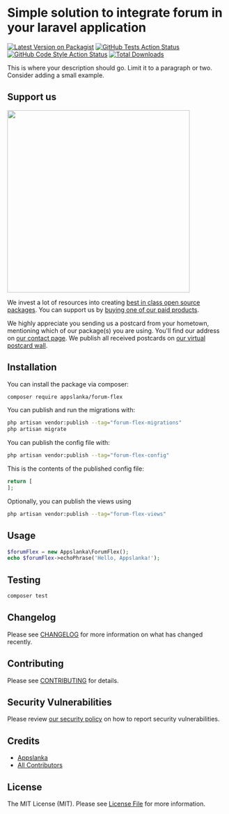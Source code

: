 # Simple solution to integrate forum in your laravel application

[![Latest Version on Packagist](https://img.shields.io/packagist/v/appslanka/forum-flex.svg?style=flat-square)](https://packagist.org/packages/appslanka/forum-flex)
[![GitHub Tests Action Status](https://img.shields.io/github/actions/workflow/status/appslanka/forum-flex/run-tests.yml?branch=main&label=tests&style=flat-square)](https://github.com/appslanka/forum-flex/actions?query=workflow%3Arun-tests+branch%3Amain)
[![GitHub Code Style Action Status](https://img.shields.io/github/actions/workflow/status/appslanka/forum-flex/fix-php-code-style-issues.yml?branch=main&label=code%20style&style=flat-square)](https://github.com/appslanka/forum-flex/actions?query=workflow%3A"Fix+PHP+code+style+issues"+branch%3Amain)
[![Total Downloads](https://img.shields.io/packagist/dt/appslanka/forum-flex.svg?style=flat-square)](https://packagist.org/packages/appslanka/forum-flex)

This is where your description should go. Limit it to a paragraph or two. Consider adding a small example.

## Support us

[<img src="https://github-ads.s3.eu-central-1.amazonaws.com/forum-flex.jpg?t=1" width="419px" />](https://spatie.be/github-ad-click/forum-flex)

We invest a lot of resources into creating [best in class open source packages](https://spatie.be/open-source). You can support us by [buying one of our paid products](https://spatie.be/open-source/support-us).

We highly appreciate you sending us a postcard from your hometown, mentioning which of our package(s) you are using. You'll find our address on [our contact page](https://spatie.be/about-us). We publish all received postcards on [our virtual postcard wall](https://spatie.be/open-source/postcards).

## Installation

You can install the package via composer:

```bash
composer require appslanka/forum-flex
```

You can publish and run the migrations with:

```bash
php artisan vendor:publish --tag="forum-flex-migrations"
php artisan migrate
```

You can publish the config file with:

```bash
php artisan vendor:publish --tag="forum-flex-config"
```

This is the contents of the published config file:

```php
return [
];
```

Optionally, you can publish the views using

```bash
php artisan vendor:publish --tag="forum-flex-views"
```

## Usage

```php
$forumFlex = new Appslanka\ForumFlex();
echo $forumFlex->echoPhrase('Hello, Appslanka!');
```

## Testing

```bash
composer test
```

## Changelog

Please see [CHANGELOG](CHANGELOG.md) for more information on what has changed recently.

## Contributing

Please see [CONTRIBUTING](CONTRIBUTING.md) for details.

## Security Vulnerabilities

Please review [our security policy](../../security/policy) on how to report security vulnerabilities.

## Credits

- [Appslanka](https://github.com/appslanka)
- [All Contributors](../../contributors)

## License

The MIT License (MIT). Please see [License File](LICENSE.md) for more information.
